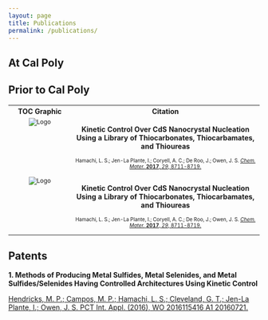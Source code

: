```yaml
---
layout: page
title: Publications
permalink: /publications/
---
```


<h2>At Cal Poly</h2>

<h2>Prior to Cal Poly</h2>
<table>
  <tr style="font-size: 14px; text-align: center; font-weight: bold">
    <th width="25%">TOC Graphic</th>
    <th width="75%">Citation</th>
  </tr>
  <tr style="vertical-align:top; font-size: 12px; text-align: center"> 
    <td>
      <img src="https://lesliehamachi.github.io/images/Logo.png" alt="Logo" title="Logo" />
    </td>
    <td>
     <p style="font-size: 14px; font-weight: bold">Kinetic Control Over CdS Nanocrystal Nucleation Using a Library of Thiocarbonates, Thiocarbamates, and Thioureas</p>
     <p style="font-size: 10px;">Hamachi, L. S.; Jen-La Plante, I.; Coryell, A. C.; De Roo, J.; Owen, J. S. <a href="https://pubs.acs.org/doi/abs/10.1021/acs.chemmater.7b02861"><em>Chem. Mater.</em> <b>2017</b>, <em>29</em>, 8711-8719.</a></p>
    </td>
  </tr>
  <tr style="vertical-align:top; font-size: 12px; text-align: center"> 
    <td>
      <img src="https://lesliehamachi.github.io/images/Logo.png" alt="Logo" title="Logo" />
    </td>
    <td>
     <p style="font-size: 14px; font-weight: bold">Kinetic Control Over CdS Nanocrystal Nucleation Using a Library of Thiocarbonates, Thiocarbamates, and Thioureas</p>
     <p style="font-size: 10px;">Hamachi, L. S.; Jen-La Plante, I.; Coryell, A. C.; De Roo, J.; Owen, J. S. <a href="https://pubs.acs.org/doi/abs/10.1021/acs.chemmater.7b02861"><em>Chem. Mater.</em> <b>2017</b>, <em>29</em>, 8711-8719.</a></p>
    </td>
  </tr>
</table>


<h2> Patents</h2>
<p style="font-size: 14px; font-weight: bold">1. Methods of Producing Metal Sulfides, Metal Selenides, and Metal Sulfides/Selenides Having Controlled Architectures Using Kinetic Control</p>
<a href="https://patents.google.com/patent/WO2016115416A1/en">Hendricks, M. P.; Campos, M. P.; Hamachi, L. S.; Cleveland, G. T.; Jen-La Plante, I.; Owen, J. S. PCT Int. Appl. (2016), WO 2016115416 A1 20160721.</a>
